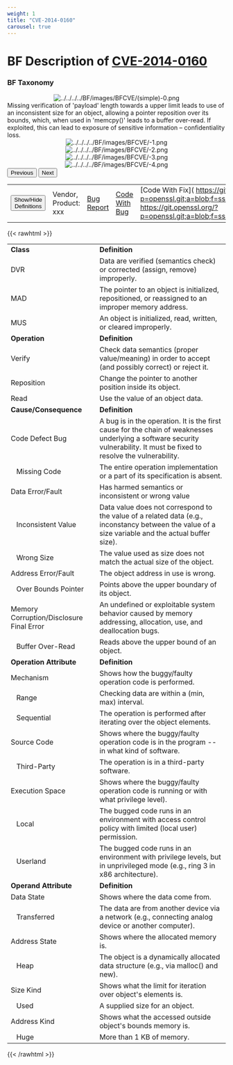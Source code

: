 ```yaml
---
weight: 1
title: "CVE-2014-0160"
carousel: true
---
```

# BF Description of [CVE-2014-0160](https://cve.mitre.org/cgi-bin/cvename.cgi?name=CVE-2014-0160) 

### BF Taxonomy

<map name="image-map">
<area target="" alt="Example tooltip1" title="Example tooltip1" href="" coords="315,170,44,106" shape="rect">
<area target="" alt="Example tooltip2" title="Example tooltip2" href="" coords="388,108,661,170" shape="rect">
<area target="" alt="Example tooltip3" title="Example tooltip3" href="" coords="736,107,1007,170" shape="rect">
</map>

<div>
<div class="row">
<div class="col-5">
<div>
<div style="text-align:center">
<img src="../../../../BF/images/BFCVE/CVE-2014-0160(simple)-0.png" alt="../../../../BF/images/BFCVE/(simple)-0.png" usemap="#image-map"/>
</div>
</div>

</div>
<div class="col">
<div class="row">
<div >
Missing verification of 'payload'  length towards a upper limit leads to use of an inconsistent size for an object, allowing a pointer reposition over its bounds, which, when used in 'memcpy()' leads to  a buffer over-read. If exploited, this can lead to exposure of sensitive information – confidentiality loss.
</div>
</div>

<div class ="row">
<div>
<div id="carouselControls" class="carousel slide" data-interval="false" data-wrap="false">
<div class="carousel-inner">

<div class="carousel-item active" style="text-align:center">
				
<img src="../../../../BF/images/BFCVE/CVE-2014-0160-1.png" alt="../../../../BF/images/BFCVE/-1.png" usemap="#image-map="/>
			</div>
		
<div class="carousel-item" style="text-align:center">
				
<img src="../../../../BF/images/BFCVE/CVE-2014-0160-2.png" alt="../../../../BF/images/BFCVE/-2.png" usemap="#image-map="/>
			</div>
		
<div class="carousel-item" style="text-align:center">
				
<img src="../../../../BF/images/BFCVE/CVE-2014-0160-3.png" alt="../../../../BF/images/BFCVE/-3.png" usemap="#image-map="/>
			</div>
		
<div class="carousel-item" style="text-align:center">
				
<img src="../../../../BF/images/BFCVE/CVE-2014-0160-4.png" alt="../../../../BF/images/BFCVE/-4.png" usemap="#image-map="/>
			</div>
		
</div>
<button class="carousel-control-prev" type="button" data-bs-target="#carouselControls" data-bs-slide="prev">
<span class="carousel-control-prev-icon" aria-hidden="true"></span>
<span class="visually-hidden">Previous</span>
</button>
<button class="carousel-control-next" type="button" data-bs-target="#carouselControls" data-bs-slide="next">
<span class="carousel-control-next-icon" aria-hidden="true"></span>
<span class="visually-hidden">Next</span>
</button>
</div>
</div>
</div>
</div>
</div>

<table>
<tr>
<td>
<button class="btn btn-secondary" type="button" data-bs-toggle="collapse" data-bs-target="#collapseTable" aria-expanded="false" aria-controls="collapseTable">Show/Hide Definitions</button>
</td>
<td class="text-center">Vendor, Product: xxx</td><td>

[Bug Report](https://www.seancassidy.me/diagnosis-of-the-openssl-heartbleed-bug.html)</td><td>
[Code With Bug](https://github.com/openssl/openssl/commit/96db9023b881d7cd9f379b0c154650d6c108e9a3)</td><td>
[Code With Fix](     https://git.openssl.org/?p=openssl.git;a=blob;f=ssl/d1_both.c;h=0a84f957118afa9804451add380eca4719a9765e;hb=4817504d069b4c5082161b02a22116ad75f822b1     https://git.openssl.org/?p=openssl.git;a=blob;f=ssl/t1_lib.c;h=c5c805cce286d12d81c5fdccfe9173d61a68ee82;hb=4817504d069b4c5082161b02a22116ad75f822b1 )</td><td>
[NVD Entry](https://nvd.nist.gov/vuln/detail/CVE-2014-0160)</td><td>
</tr>
</table>

{{< rawhtml >}}
<div class="collapse" id="collapseTable">
<div class="card card-body">
<table>
<tr>
			<td><strong>Class</strong></td>
	<td><strong>Definition</strong></td>
	</tr>
	<tr>
			<td>DVR</td>
	<td>Data are verified (semantics check) or corrected (assign, remove) improperly.</td>
	</tr>
	<tr>
			<td>MAD</td>
	<td>The pointer to an object is initialized, repositioned, or reassigned to an improper memory address.</td>
	</tr>
	<tr>
			<td>MUS</td>
	<td>An object is initialized, read, written, or cleared improperly.</td>
	</tr>
	<tr>
			<td><strong>Operation</strong></td>
	<td><strong>Definition</strong></td>
	</tr>
	<tr>
			<td>Verify</td>
	<td>Check data semantics (proper value/meaning) in order to accept (and possibly correct) or reject it.</td>
	</tr>
	<tr>
			<td>Reposition</td>
	<td>Change the pointer to another position inside its object.</td>
	</tr>
	<tr>
			<td>Read</td>
	<td>Use the value of an object data.</td>
	</tr>
	<tr>
			<td><strong>Cause/Consequence</strong></td>
	<td><strong>Definition</strong></td>
	</tr>
	<tr>
			<td>Code Defect Bug</td>
	<td>A bug is in the operation. It is the first cause for the chain of weaknesses underlying a software security vulnerability. It must be fixed to resolve the vulnerability.</td>
	</tr>
	<tr>
			<td>   Missing Code</td>
	<td>The entire operation implementation or a part of its specification is absent.</td>
	</tr>
	<tr>
			<td>Data Error/Fault</td>
	<td>Has harmed semantics or inconsistent or wrong value</td>
	</tr>
	<tr>
			<td>   Inconsistent Value</td>
	<td>Data value does not correspond to the value of a related data (e.g., inconstancy between the value of a size variable and the actual buffer size).</td>
	</tr>
	<tr>
			<td>   Wrong Size</td>
	<td>The value used as size does not match the actual size of the object.</td>
	</tr>
	<tr>
			<td>Address Error/Fault</td>
	<td>The object address in use is wrong.</td>
	</tr>
	<tr>
			<td>   Over Bounds Pointer</td>
	<td>Points above the upper boundary of its object.</td>
	</tr>
	<tr>
			<td>Memory Corruption/Disclosure Final Error</td>
	<td>An undefined or exploitable system behavior caused by memory addressing, allocation, use, and deallocation bugs.</td>
	</tr>
	<tr>
			<td>   Buffer Over-Read</td>
	<td>Reads above the upper bound of an object.</td>
	</tr>
	<tr>
			<td><strong>Operation Attribute</strong></td>
	<td><strong>Definition</strong></td>
	</tr>
	<tr>
			<td>Mechanism</td>
	<td>Shows how the buggy/faulty operation code is performed.</td>
	</tr>
	<tr>
			<td>   Range</td>
	<td>Checking data are within a (min, max) interval.</td>
	</tr>
	<tr>
			<td>   Sequential</td>
	<td>The operation is performed after iterating over the object elements.</td>
	</tr>
	<tr>
			<td>Source Code</td>
	<td>Shows where the buggy/faulty operation code is in the program -- in what kind of software.</td>
	</tr>
	<tr>
			<td>   Third-Party</td>
	<td>The operation is in a third-party software.</td>
	</tr>
	<tr>
			<td>Execution Space</td>
	<td>Shows where the buggy/faulty operation code is running or with what privilege level).</td>
	</tr>
	<tr>
			<td>   Local</td>
	<td>The bugged code runs in an environment with access control policy with limited (local user) permission.</td>
	</tr>
	<tr>
			<td>   Userland</td>
	<td>The bugged code runs in an environment with privilege levels, but in unprivileged mode (e.g., ring 3 in x86 architecture).</td>
	</tr>
	<tr>
			<td><strong>Operand Attribute</strong></td>
	<td><strong>Definition</strong></td>
	</tr>
	<tr>
			<td>Data State</td>
	<td>Shows where the data come from.</td>
	</tr>
	<tr>
			<td>   Transferred</td>
	<td>The data are from another device via a network (e.g., connecting analog device or another computer).</td>
	</tr>
	<tr>
			<td>Address State</td>
	<td>Shows where the allocated memory is.</td>
	</tr>
	<tr>
			<td>   Heap</td>
	<td>The object is a dynamically allocated data structure (e.g., via malloc() and new).</td>
	</tr>
	<tr>
			<td>Size Kind</td>
	<td>Shows what the limit for iteration over object's elements is.</td>
	</tr>
	<tr>
			<td>   Used</td>
	<td>A supplied size for an object.</td>
	</tr>
	<tr>
			<td>Address Kind</td>
	<td>Shows what the accessed outside object's bounds memory is.</td>
	</tr>
	<tr>
			<td>   Huge</td>
	<td>More than 1 KB of memory.</td>
	</tr>
	
</table>
</div>
</div>
{{< /rawhtml >}}

